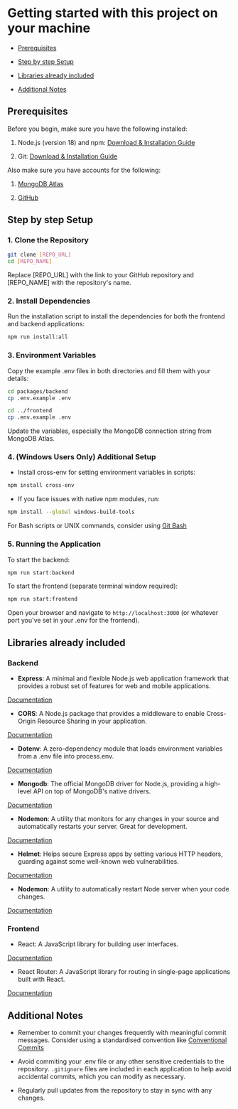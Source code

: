 # Getting started with this project on your machine

- [Prerequisites](#prerequisites)

- [Step by step Setup](#step-by-step-setup)

- [Libraries already included](#libraries-already-included)

- [Additional Notes](#additional-notes)

## Prerequisites

Before you begin, make sure you have the following installed:

1. Node.js (version 18) and npm: [Download & Installation Guide](https://nodejs.org/en/download/)

1. Git: [Download & Installation Guide](https://git-scm.com/book/en/v2/Getting-Started-Installing-Git)

Also make sure you have accounts for the following:

1. [MongoDB Atlas](https://www.mongodb.com/cloud/atlas/register)

1. [GitHub](https://github.com/signup)

## Step by step Setup

### 1. Clone the Repository

```sh
git clone [REPO_URL]
cd [REPO_NAME]
```

Replace [REPO_URL] with the link to your GitHub repository and [REPO_NAME] with the repository's name.

### 2. Install Dependencies

Run the installation script to install the dependencies for both the frontend and backend applications:

```sh
npm run install:all
```

### 3. Environment Variables

Copy the example .env files in both directories and fill them with your details:

```sh
cd packages/backend
cp .env.example .env

cd ../frontend
cp .env.example .env
```

Update the variables, especially the MongoDB connection string from MongoDB Atlas.

### 4. **(Windows Users Only)** Additional Setup

- Install cross-env for setting environment variables in scripts:

```sh
npm install cross-env
```

- If you face issues with native npm modules, run:

```sh
npm install --global windows-build-tools
```

For Bash scripts or UNIX commands, consider using [Git Bash](https://gitforwindows.org/)

### 5. Running the Application

To start the backend:

```sh
npm run start:backend
```

To start the frontend (separate terminal window required):

```sh
npm run start:frontend
```

Open your browser and navigate to `http://localhost:3000` (or whatever port you've set in your .env for the frontend).

## Libraries already included

### Backend

- **Express**: A minimal and flexible Node.js web application framework that provides a robust set of features for web and mobile applications.

[Documentation](https://expressjs.com/)

- **CORS**: A Node.js package that provides a middleware to enable Cross-Origin Resource Sharing in your application.

[Documentation](https://www.npmjs.com/package/cors)

- **Dotenv**: A zero-dependency module that loads environment variables from a .env file into process.env.

[Documentation](https://www.npmjs.com/package/dotenv)

- **Mongodb**: The official MongoDB driver for Node.js, providing a high-level API on top of MongoDB's native drivers.

[Documentation](https://mongodb.github.io/node-mongodb-native/)

- **Nodemon**: A utility that monitors for any changes in your source and automatically restarts your server. Great for development.

[Documentation](https://nodemon.io/)

- **Helmet**: Helps secure Express apps by setting various HTTP headers, guarding against some well-known web vulnerabilities.

[Documentation](https://helmetjs.github.io/)

- **Nodemon**: A utility to automatically restart Node server when your code changes.

[Documentation](https://nodemon.io)

### Frontend

- React: A JavaScript library for building user interfaces.

[Documentation](https://reactjs.org/docs/getting-started.html)

- React Router: A JavaScript library for routing in single-page applications built with React.

[Documentation](https://reactrouter.com/en/main)

## Additional Notes

- Remember to commit your changes frequently with meaningful commit messages. Consider using a standardised convention like [Conventional Commits](https://www.conventionalcommits.org/)

- Avoid commiting your .env file or any other sensitive credentials to the repository. `.gitignore` files are included in each application to help avoid accidental commits, which you can modify as necessary.

- Regularly pull updates from the repository to stay in sync with any changes.

